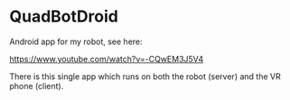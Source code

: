 # QuadBotDroid

Android app for my robot, see here:

https://www.youtube.com/watch?v=-CQwEM3J5V4

There is this single app which runs on both the robot (server) and the VR phone (client).


